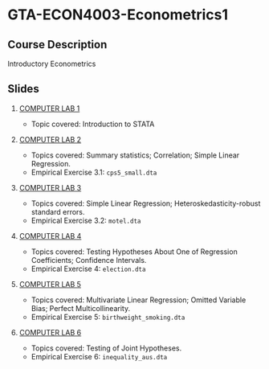 # GTA-ECON4003-Econometrics1

## Course Description

Introductory Econometrics

## Slides

1. [COMPUTER LAB 1](https://nbviewer.org/github/duongtrinhss/GTA-ECON4003-Econometrics1/blob/main/COMPUTER%20LAB%201/ECON4003_Lab1_Duong.pdf)

   + Topic covered: Introduction to STATA

2. [COMPUTER LAB 2](https://nbviewer.org/github/duongtrinhss/GTA-ECON4003-Econometrics1/blob/main/COMPUTER%20LAB%202/ECON4003_Lab3_1_Duong.pdf)

   + Topics covered: Summary statistics; Correlation; Simple Linear Regression.
   + Empirical Exercise 3.1: `cps5_small.dta`

3. [COMPUTER LAB 3](https://nbviewer.org/github/duongtrinhss/GTA-ECON4003-Econometrics1/blob/main/COMPUTER%20LAB%203/Econometric_Lab_3_2_Duong.pdf)

   + Topics covered: Simple Linear Regression; Heteroskedasticity-robust standard errors.
   + Empirical Exercise 3.2: `motel.dta`

4. [COMPUTER LAB 4](https://nbviewer.org/github/duongtrinhss/GTA-ECON4003-Econometrics1/blob/main/COMPUTER%20LAB%204/Econometric_Lab_4_Duong.pdf)

   + Topics covered: Testing Hypotheses About One of Regression Coefficients; Confidence Intervals.
   + Empirical Exercise 4: `election.dta`

5. [COMPUTER LAB 5](https://nbviewer.org/github/duongtrinhss/GTA-ECON4003-Econometrics1/blob/main/COMPUTER%20LAB%205/Econometric_Lab_5_Duong.pdf)

   + Topics covered: Multivariate Linear Regression; Omitted Variable Bias; Perfect Multicollinearity.
   + Empirical Exercise 5: `birthweight_smoking.dta`

6. [COMPUTER LAB 6](https://nbviewer.org/github/duongtrinhss/GTA-ECON4003-Econometrics1/blob/main/COMPUTER%20LAB%206/Econometric_Lab_6_Duong.pdf)

   + Topics covered: Testing of Joint Hypotheses.
   + Empirical Exercise 6: `inequality_aus.dta`

